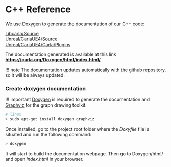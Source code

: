 
<h1>C++ Reference </h1>
We use Doxygen to generate the documentation of our C++ code:

[Libcarla/Source](https://carla.org/Doxygen/html/dir_b9166249188ce33115fd7d5eed1849f2.html)<br>
[Unreal/CarlaUE4/Source](https://carla.org/Doxygen/html/dir_733e9da672a36443d0957f83d26e7dbf.html)<br>
[Unreal/CarlaUE4/Carla/Plugins](https://carla.org/Doxygen/html/dir_8fc34afb5f07a67966c78bf5319f94ae.html)

The documentation generated is available at this link **<https://carla.org/Doxygen/html/index.html/>**

!!! note
    The documentation updates automatically with the github repository,
    so it will be always updated.

### Create doxygen documentation

!!! important
    [Doxygen](http://www.doxygen.nl/index.html) is required to generate the documentation
    and [Graphviz](https://www.graphviz.org/) for the graph drawing toolkit.

```sh
# linux
> sudo apt-get install doxygen graphviz
```

Once installed, go to the project root folder where the _Doxyfile_ file is situated and
run the following command:

```sh
> doxygen
```

It will start to build the documentation webpage. Then go to Doxygen/html/ and open _index.html_ in your browser.
